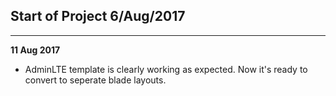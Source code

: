  ## Start of Project 6/Aug/2017
------------------------------------------
**11 Aug 2017**
- AdminLTE template is clearly working as expected. Now it's ready to convert to seperate blade layouts.
